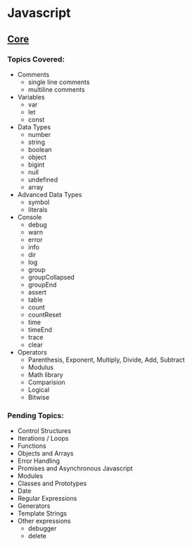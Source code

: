 # Javascript

## [Core](https://github.com/nagolyhprum/all-of-coding/blob/main/javascript/core.js)

### Topics Covered:

* Comments
    * single line comments
    * multiline comments
* Variables
    * var
    * let
    * const
* Data Types
    * number
    * string
    * boolean
    * object
    * bigint
    * null
    * undefined
    * array
* Advanced Data Types
    * symbol
    * literals
* Console
    * debug
    * warn
    * error
    * info
    * dir
    * log
    * group
    * groupCollapsed
    * groupEnd
    * assert
    * table
    * count
    * countReset
    * time
    * timeEnd
    * trace
    * clear
* Operators
    * Parenthesis, Exponent, Multiply, Divide, Add, Subtract
    * Modulus
    * Math library
    * Comparision
    * Logical
    * Bitwise

### Pending Topics:

* Control Structures
* Iterations / Loops
* Functions
* Objects and Arrays
* Error Handling
* Promises and Asynchronous Javascript
* Modules
* Classes and Prototypes
* Date
* Regular Expressions
* Generators
* Template Strings
* Other expressions
    * debugger
    * delete